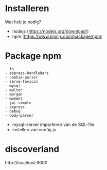 # Installeren
Wat heb je nodig? 
  - nodejs (https://nodejs.org/download/)
  - npm (https://www.npmjs.com/package/npm)
  
# Package npm
    - fs
    - express-handlebars
    - cookie-parser
    - serve-favicon
    - mysql
    - multer
    - morgan
    - moment
    - jwt-simple
    - express
    - debug
    - body-parser
  - mysql-server
    importeren van de SQL-file
  - Instellen van config.js
  
# discoverland
http://localhost:9000
